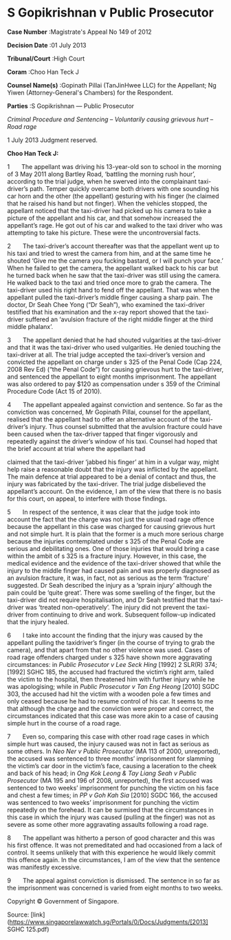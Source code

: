 # S Gopikrishnan v Public Prosecutor 



**Case Number** :Magistrate's Appeal No 149 of 2012 

**Decision Date** :01 July 2013 

**Tribunal/Court** :High Court 

**Coram** :Choo Han Teck J 

**Counsel Name(s)** :Gopinath Pillai (TanJinHwee LLC) for the Appellant; Ng Yiwen (Attorney-General's Chambers) for the Respondent. 

**Parties** :S Gopikrishnan — Public Prosecutor 

_Criminal Procedure and Sentencing_ – _Voluntarily causing grievous hurt_ – _Road rage_ 

1 July 2013 Judgment reserved. 

**Choo Han Teck J:** 

1       The appellant was driving his 13-year-old son to school in the morning of 3 May 2011 along Bartley Road, ‘battling the morning rush hour’, according to the trial judge, when he swerved into the complainant taxi-driver’s path. Temper quickly overcame both drivers with one sounding his car horn and the other (the appellant) gesturing with his finger (he claimed that he raised his hand but not finger). When the vehicles stopped, the appellant noticed that the taxi-driver had picked up his camera to take a picture of the appellant and his car, and that somehow increased the appellant’s rage. He got out of his car and walked to the taxi driver who was attempting to take his picture. These were the uncontroversial facts. 

2       The taxi-driver’s account thereafter was that the appellant went up to his taxi and tried to wrest the camera from him, and at the same time he shouted ‘Give me the camera you fucking bastard, or I will punch your face.’ When he failed to get the camera, the appellant walked back to his car but he turned back when he saw that the taxi-driver was still using the camera. He walked back to the taxi and tried once more to grab the camera. The taxi-driver used his right hand to fend off the appellant. That was when the appellant pulled the taxi-driver’s middle finger causing a sharp pain. The doctor, Dr Seah Chee Yong (“Dr Seah”), who examined the taxi-driver testified that his examination and the x-ray report showed that the taxi-driver suffered an ‘avulsion fracture of the right middle finger at the third middle phalanx’. 

3       The appellant denied that he had shouted vulgarities at the taxi-driver and that it was the taxi-driver who used vulgarities. He denied touching the taxi-driver at all. The trial judge accepted the taxi-driver’s version and convicted the appellant on charge under s 325 of the Penal Code (Cap 224, 2008 Rev Ed) (“the Penal Code”) for causing grievous hurt to the taxi-driver, and sentenced the appellant to eight months imprisonment. The appellant was also ordered to pay $120 as compensation under s 359 of the Criminal Procedure Code (Act 15 of 2010). 

4       The appellant appealed against conviction and sentence. So far as the conviction was concerned, Mr Gopinath Pillai, counsel for the appellant, realised that the appellant had to offer an alternative account of the taxi-driver’s injury. Thus counsel submitted that the avulsion fracture could have been caused when the tax-driver tapped that finger vigorously and repeatedly against the driver’s window of his taxi. Counsel had hoped that the brief account at trial where the appellant had 


claimed that the taxi-driver ‘jabbed his finger’ at him in a vulgar way, might help raise a reasonable doubt that the injury was inflicted by the appellant. The main defence at trial appeared to be a denial of contact and thus, the injury was fabricated by the taxi-driver. The trial judge disbelieved the appellant’s account. On the evidence, I am of the view that there is no basis for this court, on appeal, to interfere with those findings. 

5       In respect of the sentence, it was clear that the judge took into account the fact that the charge was not just the usual road rage offence because the appellant in this case was charged for causing grievous hurt and not simple hurt. It is plain that the former is a much more serious charge because the injuries contemplated under s 325 of the Penal Code are serious and debilitating ones. One of those injuries that would bring a case within the ambit of s 325 is a fracture injury. However, in this case, the medical evidence and the evidence of the taxi-driver showed that while the injury to the middle finger had caused pain and was properly diagnosed as an avulsion fracture, it was, in fact, not as serious as the term ‘fracture’ suggested. Dr Seah described the injury as a ‘sprain injury’ although the pain could be ‘quite great’. There was some swelling of the finger, but the taxi-driver did not require hospitalisation, and Dr Seah testified that the taxi-driver was ‘treated non-operatively’. The injury did not prevent the taxi-driver from continuing to drive and work. Subsequent follow-up indicated that the injury healed. 

6       I take into account the finding that the injury was caused by the appellant pulling the taxidriver’s finger (in the course of trying to grab the camera), and that apart from that no other violence was used. Cases of road rage offenders charged under s 325 have shown more aggravating circumstances: in _Public Prosecutor v Lee Seck Hing_ <span class="citation">[1992] 2 SLR(R) 374</span>; <span class="citation">[1992] SGHC 185</span>, the accused had fractured the victim’s right arm, tailed the victim to the hospital, then threatened him with further injury while he was apologising; while in _Public Prosecutor v Tan Eng Heong_ <span class="citation">[2010] SGDC 303</span>, the accused had hit the victim with a wooden pole a few times and only ceased because he had to resume control of his car. It seems to me that although the charge and the conviction were proper and correct, the circumstances indicated that this case was more akin to a case of causing simple hurt in the course of a road rage. 

7       Even so, comparing this case with other road rage cases in which simple hurt was caused, the injury caused was not in fact as serious as some others. In _Neo Ner v Public Prosecutor_ (MA 113 of 2000, unreported), the accused was sentenced to three months’ imprisonment for slamming the victim’s car door in the victim’s face, causing a laceration to the cheek and back of his head; in _Ong Kok Leong & Tay Liang Seah v Public Prosecutor_ (MA 195 and 196 of 2008, unreported), the first accused was sentenced to two weeks’ imprisonment for punching the victim on his face and chest a few times; in _PP v Goh Kah Sia_ <span class="citation">[2010] SGDC 166</span>, the accused was sentenced to two weeks’ imprisonment for punching the victim repeatedly on the forehead. It can be surmised that the circumstances in this case in which the injury was caused (pulling at the finger) was not as severe as some other more aggravating assaults following a road rage. 

8       The appellant was hitherto a person of good character and this was his first offence. It was not premeditated and had occasioned from a lack of control. It seems unlikely that with this experience he would likely commit this offence again. In the circumstances, I am of the view that the sentence was manifestly excessive. 

9       The appeal against conviction is dismissed. The sentence in so far as the imprisonment was concerned is varied from eight months to two weeks. 

 Copyright © Government of Singapore. 


Source: [link](https://www.singaporelawwatch.sg/Portals/0/Docs/Judgments/[2013] SGHC 125.pdf)
